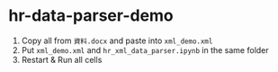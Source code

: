 # hr-data-parser-demo

1. Copy all from `資料.docx` and paste into `xml_demo.xml`
2. Put `xml_demo.xml` and `hr_xml_data_parser.ipynb` in the same folder
3. Restart & Run all cells
